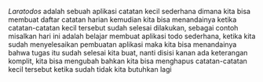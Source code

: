 *Laratodos* adalah sebuah aplikasi catatan kecil sederhana dimana kita bisa membuat
daftar catatan harian kemudian kita bisa menandainya ketika catatan-catatan kecil
tersebut sudah selesai dilakukan, sebagai contoh misalkan hari ini adalah belajar
membuat aplikasi todo sederhana, ketika kita sudah menyelesaikan pembuatan aplikasi
maka kita bisa menandainya bahwa tugas itu sudah selesai kita buat, nanti disisi kanan
ada keterangan komplit, kita bisa mengubah bahkan kita bisa menghapus catatan-catatan
kecil tersebut ketika sudah tidak kita butuhkan lagi
